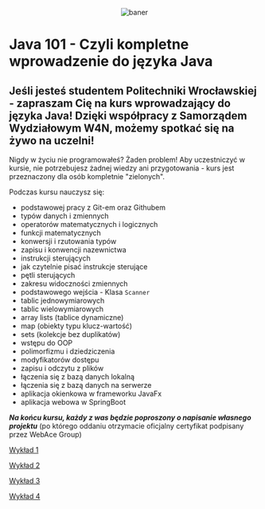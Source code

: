 <p align="center"><img src="https://user-images.githubusercontent.com/50357817/211667240-a5cc7635-b8ff-4d15-b849-33b43add557c.svg" alt="baner"></p>

# Java 101 - Czyli kompletne wprowadzenie do języka Java

## Jeśli jesteś studentem Politechniki Wrocławskiej - zapraszam Cię na kurs wprowadzający do języka Java! Dzięki współpracy z Samorządem Wydziałowym W4N, możemy spotkać się na żywo na uczelni!

Nigdy w życiu nie programowałeś? Żaden problem!
Aby uczestniczyć w kursie, nie potrzebujesz żadnej wiedzy ani przygotowania - kurs jest przeznaczony dla osób kompletnie "zielonych".

Podczas kursu nauczysz się:
- podstawowej pracy z Git-em oraz Githubem
- typów danych i zmiennych
- operatorów matematycznych i logicznych
- funkcji matematycznych
- konwersji i rzutowania typów
- zapisu i konwencji nazewnictwa
- instrukcji sterujących
- jak czytelnie pisać instrukcje sterujące
- pętli sterujących
- zakresu widoczności zmiennych
- podstawowego wejścia - Klasa ```Scanner```
- tablic jednowymiarowych
- tablic wielowymiarowych
- array lists (tablice dynamiczne)
- map (obiekty typu klucz-wartość)
- sets (kolekcje bez duplikatów)
- wstępu do OOP
- polimorfizmu i dziedziczenia
- modyfikatorów dostępu
- zapisu i odczytu z plików
- łączenia się z bazą danych lokalną
- łączenia się z bazą danych na serwerze
- aplikacja okienkowa w frameworku JavaFx
- aplikacja webowa w SpringBoot

***Na końcu kursu, każdy z was będzie poproszony o napisanie własnego projektu***
(po którego oddaniu otrzymacie oficjalny certyfikat podpisany przez WebAce Group)

[Wykład 1](https://github.com/WebAce-Group/java101/tree/main/w1)

[Wykład 2](https://github.com/WebAce-Group/java101/tree/main/w2)

[Wykład 3](https://github.com/WebAce-Group/java101/tree/main/w3)

[Wykład 4](https://github.com/WebAce-Group/java101/tree/main/w4)
